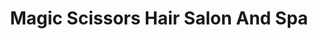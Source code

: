---
title: "Magic Scissors Hair Salon And Spa"
url: /camas/magic-scissors-hair-salon-and-spa/
shop: hairdresser
---